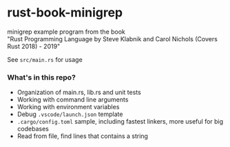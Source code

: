 # rust-book-minigrep

minigrep example program from the book  
"Rust Programming Language  by Steve Klabnik and Carol Nichols (Covers Rust 2018) - 2019"  

See `src/main.rs` for usage

### What's in this repo?  
- Organization of main.rs, lib.rs and unit tests
- Working with command line arguments
- Working with environment variables
- Debug `.vscode/launch.json` template
- `.cargo/config.toml` sample, including fastest linkers, more useful for big codebases
- Read from file, find lines that contains a string